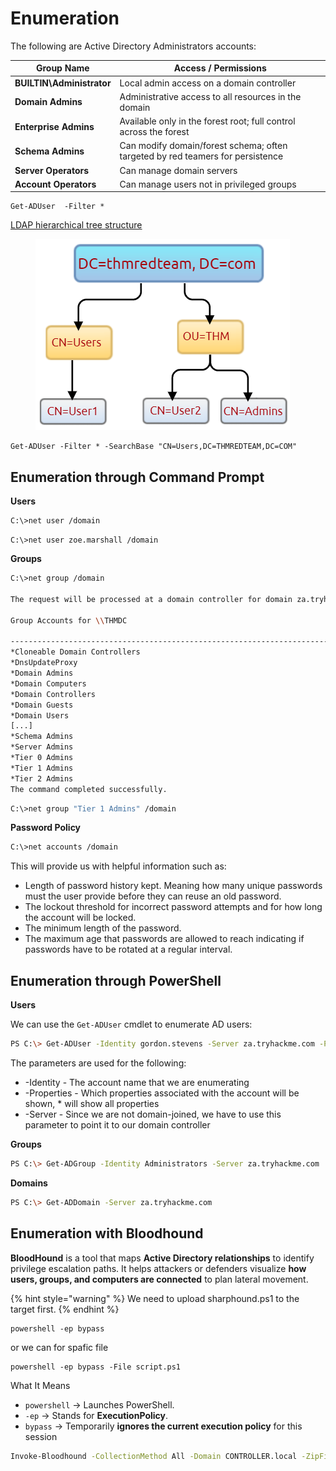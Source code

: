 # Enumeration

The following are Active Directory Administrators accounts:

| Group Name                | Access / Permissions                                                           |
| ------------------------- | ------------------------------------------------------------------------------ |
| **BUILTIN\Administrator** | Local admin access on a domain controller                                      |
| **Domain Admins**         | Administrative access to all resources in the domain                           |
| **Enterprise Admins**     | Available only in the forest root; full control across the forest              |
| **Schema Admins**         | Can modify domain/forest schema; often targeted by red teamers for persistence |
| **Server Operators**      | Can manage domain servers                                                      |
| **Account Operators**     | Can manage users not in privileged groups                                      |

```
Get-ADUser  -Filter *
```

[LDAP hierarchical tree structure](http://www.ietf.org/rfc/rfc2253.txt)

<figure><img src="../../../../.gitbook/assets/764c72d40ec3d823b05d6473702e00f5.png" alt=""><figcaption></figcaption></figure>

```
Get-ADUser -Filter * -SearchBase "CN=Users,DC=THMREDTEAM,DC=COM"
```

## Enumeration through Command Prompt

**Users**

```bash
C:\>net user /domain
```

```
C:\>net user zoe.marshall /domain
```

**Groups**

```bash
C:\>net group /domain

The request will be processed at a domain controller for domain za.tryhackme.com

Group Accounts for \\THMDC

-------------------------------------------------------------------------------
*Cloneable Domain Controllers
*DnsUpdateProxy
*Domain Admins
*Domain Computers
*Domain Controllers
*Domain Guests
*Domain Users
[...]
*Schema Admins
*Server Admins
*Tier 0 Admins
*Tier 1 Admins
*Tier 2 Admins
The command completed successfully.
```

```bash
C:\>net group "Tier 1 Admins" /domain
```

**Password Policy**

```bash
C:\>net accounts /domain
```

This will provide us with helpful information such as:

* Length of password history kept. Meaning how many unique passwords must the user provide before they can reuse an old password.
* The lockout threshold for incorrect password attempts and for how long the account will be locked.
* The minimum length of the password.
* The maximum age that passwords are allowed to reach indicating if passwords have to be rotated at a regular interval.

## &#x20;Enumeration through PowerShell

**Users**

We can use the `Get-ADUser` cmdlet to enumerate AD users:

```bash
PS C:\> Get-ADUser -Identity gordon.stevens -Server za.tryhackme.com -Properties *
```

The parameters are used for the following:

* -Identity - The account name that we are enumerating
* -Properties - Which properties associated with the account will be shown, \* will show all properties
* -Server - Since we are not domain-joined, we have to use this parameter to point it to our domain controller

**Groups**

```bash
PS C:\> Get-ADGroup -Identity Administrators -Server za.tryhackme.com
```

**Domains**

```bash
PS C:\> Get-ADDomain -Server za.tryhackme.com
```

## Enumeration with Bloodhound

**BloodHound** is a tool that maps **Active Directory relationships** to identify privilege escalation paths. It helps attackers or defenders visualize **how users, groups, and computers are connected** to plan lateral movement.

{% hint style="warning" %}
We need to upload sharphound.ps1 to the target first.
{% endhint %}

```
powershell -ep bypass
```

or we can for spafic file

```
powershell -ep bypass -File script.ps1
```

What It Means

* `powershell` → Launches PowerShell.
* `-ep` → Stands for **ExecutionPolicy**.
* `bypass` → Temporarily **ignores the current execution policy** for this session

```bash
Invoke-Bloodhound -CollectionMethod All -Domain CONTROLLER.local -ZipFileName loot.zip
```

